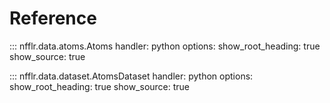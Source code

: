 # Reference

::: nfflr.data.atoms.Atoms
    handler: python
    options:
      show_root_heading: true
      show_source: true

::: nfflr.data.dataset.AtomsDataset
    handler: python
    options:
      show_root_heading: true
      show_source: true
